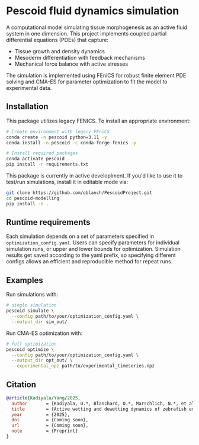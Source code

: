 # Pescoid fluid dynamics simulation
A computational model simulating tissue morphogenesis as an active fluid system in one dimension. This project implements coupled partial differential equations (PDEs) that capture:

* Tissue growth and density dynamics
* Mesoderm differentiation with feedback mechanisms
* Mechanical force balance with active stresses

The simulation is implemented using FEniCS for robust finite element PDE solving and CMA-ES for parameter optimization to fit the model to experimental data.

## Installation
This package utilizes legacy FENICS. To install an appropriate environment:
```sh
# Create environment with legacy FEniCS
conda create -n pescoid python=3.11 -y
conda install -n pescoid -c conda-forge fenics -y

# Install required packages
conda activate pescoid
pip install -r requirements.txt
```

This package is currently in active developlment. If you'd like to use it to test/run simulations, install it in editable mode via:
```sh
git clone https://github.com/oblanch/PescoidProject.git
cd pescoid-modelling
pip install -e .
```

## Runtime requirements
Each simulation depends on a set of parameters specified in `optimization_config.yaml`. Users can specify parameters for individual simulation runs, or upper and lower bounds for optimization. Simulation results get saved according to the yaml prefix, so specifying different configs allows an efficient and reproducible method for repeat runs.

## Examples
Run simulations with:
```sh
# single simulation
pescoid simulate \
  --config path/to/your/optimization_config.yaml \
  --output_dir sim_out/
```

Run CMA-ES optimization with:
```sh
# full optimization
pescoid optimize \
  --config path/to/your/optimization_config.yaml \
  --output_dir opt_out/ \
  --experimental_npz path/to/experimental_timeseries.npz
```

## Citation
```bibtex
@article{Kadiyala/Yang/2025,
  author       = {Kadiyala, U.*, Blanchard, O.*, Marschlich, N.*, et al.},
  title        = {Active wetting and dewetting dynamics of zebrafish embryonic explants},
  year         = {2025},
  doi          = {Coming soon},
  url          = {Coming soon},
  note         = {Preprint}
}
